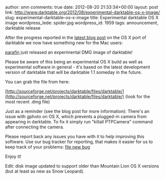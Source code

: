 author: smn
comments: true
date: 2012-08-20 21:33:34+00:00
layout: post
link: http://www.darktable.org/2012/08/experimental-darktable-os-x-image/
slug: experimental-darktable-os-x-image
title: Experimental darktable OS X image
wordpress_lede: spider.jpg
wordpress_id: 1959
tags: announcement, darktable release

After the progress reported in the [latest blog post](http://www.darktable.org/2012/08/bringing-current-darktable-to-os-x/) on the OS X port of darktable we now have something new for the Mac users:

[parafin](http://www.darktable.org/author/parafin/) just released an experimental DMG image of darktable!

Please be aware of this being an experimental OS X build as well as experimental software in general - it's based on the latest development version of darktable that will be darktable 1.1 someday in the future.

You can grab the file from here:

[http://sourceforge.net/projects/darktable/files/darktable/](http://sourceforge.net/projects/darktable/files/darktable/) (look for the most recent .dmg file)

Just as a reminder (see the blog post for more information): There's an issue with gphoto on OS X, which prevents a plugged-in camera from appearing in darktable. To fix it simply run "killall PTPCamera" command after connecting the camera.

Please report back any issues you have with it to help improving this software. Use our bug tracker for reporting, that makes it easier for us to keep track of your problems: [file new bug](http://darktable.org/redmine/projects/darktable/issues/new)

Enjoy it!

Edit: disk image updated to support older than Mountain Lion OS X versions (but at least as new as Snow Leopard).

